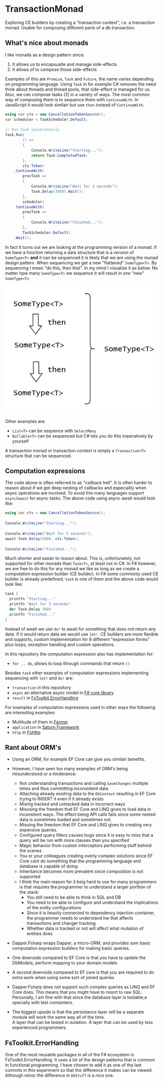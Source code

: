 # TransactionMonad

Exploring CE builders by creating a "transaction context", i.e. a transaction monad. Usable for composing different parts of a db transaction.

## What's nice about monads

I like monads as a design pattern since:

1. It allows us to encapsualte and manage side-effects
2. It allows of to compose those side-effects

Examples of this are `Promise`, `Task` and `Future`,  the name varies depending on programming language. Using `Task` in for example C# removes the need think about threads and thread pools, that side-effect is managed for us. Also, we can compose tasks (2) in a variety of ways. The most common way of composing them is to sequence them with `ContinueWith`. In JavaScript it would look similair but use `then` instead of `ContinueWith`.

```cs
using var cts = new CancellationTokenSource();
var scheduler = TaskScheduler.Default;

// Run task synchronously
Task.Run(
        () =>
        {
            Console.WriteLine("Starting...");
            return Task.CompletedTask;
        },
        cts.Token)
    .ContinueWith(
        prevTask =>
        {
            Console.WriteLine("Wait for 3 seconds");
            Task.Delay(3000).Wait();
        },
        scheduler)
    .ContinueWith(
        prevTask =>
        {
            Console.WriteLine("Finished...");
        },
        TaskScheduler.Default)
    .Wait();
```

In fact it turns out we are looking at the programming version of a monad. If we have a function returning a data structure that is a version of `SomeType<T>` **and** it can be sequenced it is likely that we are using the monad design pattern. When sequencing we get a new "flattened" `SomeType<T>`. By sequencing I mean "do this, then that". In my mind I visualize it as below. No matter hpw many `SomeType<T>` we sequence it will result in one "new" `SomeType<T>`.

![Sometype](/assets/sometype.png)

Other examples are:

- `List<T>` can be sequence with `SelectMany`
- `Nullable<T>` can be sequenced but C# lets you do this imperatively by yourself

A transaction monad or transaction context is simply a `Transaction<T>` structure that can be sequenced.

## Computation expressions

The code above is often referred to as "callback hell". It is often harder to reason about if we got deep nesting of callbacks and especiallly when async operations are involved. To avoid this many languages support `async`/`await` for async tasks. The above code using async await would look like:

```cs
using var cts = new CancellationTokenSource();

Console.WriteLine("Starting...");

Console.WriteLine("Wait for 3 seconds");
await Task.Delay(3000, cts.Token);

Console.WriteLine("Finished...");
```

Much shorter and easier to reason about. This is, unfortunately, not supported for other monads than `Task<T>`, at least not in C#. In F# however, we are free to do this for any monad we like as long as we create a computation expression builder (CE builder). In F# some commonly used CE builder is already predefined, `task` is one of them and the above code would look like:

```fs
task {
  printfn "Starting..."
  printfn "Wait for 3 seconds"
  do! Task.Delay 3000
  printfn "Finished..."
}
```

Instead of await we use `do!` to await for something that does not return any data. If it would return data we would use `let!`. CE builders are more flexible and supports, custom implementation for 8 different "expression forms" plus loops, exception handling and custom operations.

In this repository the computation expression also has implementation for:

- `for .. do`, allows to loop through commands that return `()`

Besides `task` other examples of computation expressions implementing sequencing with `let!` and `do!` are:

- `transaction` in this repository
- `async` an alternative async model in [F# core library](https://learn.microsoft.com/en-us/dotnet/fsharp/language-reference/async-expressions)
- `result` in [FsToolkit.ErrorHandling](https://demystifyfp.gitbook.io/fstoolkit-errorhandling/fstoolkit.errorhandling/result/ce)

For examples of computation expressions used in other ways the following are interesting examples:

- Multitude of them in [Farmer](https://compositionalit.github.io/farmer/)
- `application` in [Saturn Framework](https://saturnframework.org/)
- `http` in [FsHttp](https://github.com/fsprojects/FsHttp)

## Rant about ORM's

- Using an ORM, for example EF Core can give you similair benefits.

- However, I have seen too many examples of ORM's being misunderstood or a hinderance:

    - Not understanding transactions and calling `SaveChanges` multiple times and thus committing inconsistent data
    - Attaching already existing data to the `DbContext` resulting in EF Core trying to INSERT it even if it already exists
    - Mixing tracked and untracked data in incorrect ways
    - Misusing the freedom that EF Core and LINQ gives to load data in inconsitent ways. The effect being API calls fails since some nested data is sometimes loaded and sometimes not.
    - Misuing the freedom that EF Core and LINQ gives to creating very expensive queries.
    - Configured query filters causes bugs since it is easy to miss that a query will be run with more clauses than you specified
    - Magic behavior from custom interceptors performing stuff behind the scenes
    - You or your colleagues creating overly complex solutions since EF Core cant do something that the programming language and database is capable of doing
    - Inheritance becomes more prevalent since composition is not supported
    - I think the main reason for it beig hard to use for many programmers is that requires the programmer to understand a larger porttion of the stack:
        - You still need to be able to think in SQL and DB
        - You need to be able to configure and understand the implications of the entity configurations
        - Since it is heavily connected to dependency injection container, the programmer needs to understand hw that affects transactions and changer tracking
        - Whether data is tracked or not will affect what mutation of entities does

- Dapper.Fsharp wraps Dapper, a micro-ORM, and provides som basic computation expression builders for making basic queries.
- One downside compared to EF Core is that you have to update the DbModels, perform mapping to your domain models
- A second downside compared to EF core is that you are required to do extra work when using some sort of joined queries
- Dapper.Fsharp does not support such complex queries as LINQ and EF Core does. This means that you might have to resort to raw SQL. Personally, I am fine with that since the database layer is testable,e specially with test containters.
- The biggest upside is that the persistance layer will be a separate module will work the same way all of the time.  
  A layer that can be tested in isolation. A layer that can be used by less experienced programmers.

## FsToolkit.ErrorHandling

One of the most reusable packages in all of the F# ecosystem is FsToolkit.ErrorHandling. It uses a lot of the design patterns that is common in functional programming. I have chosen to add it as one of tha last commits in this experiment so that the difference it makes can be viewed. Although minor the difference in `DbStuff` is a nice one.
